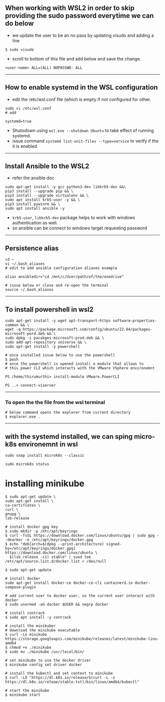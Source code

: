 ## When working with WSL2 in order to skip providing the sudo password everytime we can do below

- we update the user to be an no pass by updating visudo and adding a line
```
$ sudo visudo
```
- scroll to bottom of this file and add below and save the change.

```
<user-name> ALL=(ALL) NOPASSWD: ALL
```
-----------------

## How to enable systemd in the WSL configuration

- edit the /etc/wsl.conf file (which is empty if not configured for other.
```
sudo vi /etc/wsl.conf
# add

systemd=true
```
- Shutodown using `wsl.exe --shutdown Ubuntu` to take effect of running systemd.
- issue command `systemd list-unit-files --type=service` to verify if the it is enabled.
-----------------

## Install Ansible to the WSL2
- refer the ansible doc
```
sudo apt-get install -y gcc python3-dev libkrb5-dev &&\
pip3 install --upgrade pip && \
pip3 install --upgrade virtualenv && \
sudo apt install krb5-user -y && \
pip3 install pywinrm && \
sudo apt install ansible -y
```
- `krb5-user`, `libkrb5-dev` package helps to work with windows authentication as well.
- so ansible can be connect to windows target requesting password

--------------

## Persistence alias

```
cd ~
vi ~/.bash_aliases
# edit to add ansible configuration aliases example

alias ansibledir="cd /mnt/c/User/path/of/the/onedrive"

# issue below or close and re-open the terminal
source ~/.bash_aliases
```
--------------

## To install powershell in wsl2

```
sudo apt-get install -y wget apt-transport-https software-properties-common && \
wget -q https://package.microsoft.com/config/ubuntu/22.04/packages-microsoft-pord.deb && \
sudo dpkg -i pacakges-microsoft-prod.deb && \
sudo add-apt-repository universe && \
sudo apt-get install -y powershell

# once installed issue below to use the powershell
$ pwsh
# once the powershell is opened install a module that allows to
# this power CLI which interacts with the VMware VSphere environemnt

PS /home/thirumurthi> install-module VMware.PowerCLI

PS ..> connect-viserver
```
--------------

### To open the the file from the wsl terminal

```
# below command opens the explorer from current directory
$ explorer.exe .
```

------------

## with the systemd installed, we can sping micro-k8s environemnt in wsl

```
sudo snap install microk8s --classic

sudo microk8s status
```

# installing minikube

```
$ sudo apt-get update \
sudo apt-get install \
ca-certifcates \
curl \
gnupg \
lsb-release

# install docker gpg key
$ sudo mkdir -p /etc/apt/keyrings
$ curl -fsSL https://download.docker.com/linux/ubuntu/gpg | sudo gpg --dearmor -o /etc/apt/keyrings/docker.gpg
$ echo "deb[arch=$(dpkg --print-architecture) signed-by=/etc/apt/keyrings/docker.gpg] https://download.docker.com/linux/ubuntu \
  $(lsb_release -cs) stable" | suod tee /etc/apt/source.list.d/docker.list > /dev/null

$ sudo apt-get update

# install docker
sudo apt-get install docker-ce docker-ce-cli containerd.io docker-compose-plugin

# add current user to docker user, so the current user interact with docker
$ sudo usermod -aG docker $USER && negrp docker

# install contrack
$ sudo apt install -y contrack

# install the minikuber
# download the minikube executable
$ curl -Lo minikube https://storage.googleapis.com/minikube/releases/latest/minikube-linu-amd64
$ chmod +x ./minikube
$ sudo mv ./minikube /usr/local/bin/

# set minikube to use the docker driver
$ minikube config set driver docker

# install the kubectl and set context to minikube
$ curl -LO "https://dl.k8s.io/release/$(curl -L -s https://dl.k8s.io/releae/stable.txt)/bin/linux/amd64/kubectl"

# start the minikube
$ minikube start
```


